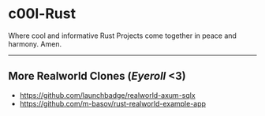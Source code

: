 # c00l-Rust

Where cool and informative Rust Projects come together in peace and harmony. Amen. 

----
## More Realworld Clones (*Eyeroll* <3)
- https://github.com/launchbadge/realworld-axum-sqlx
- https://github.com/m-basov/rust-realworld-example-app
